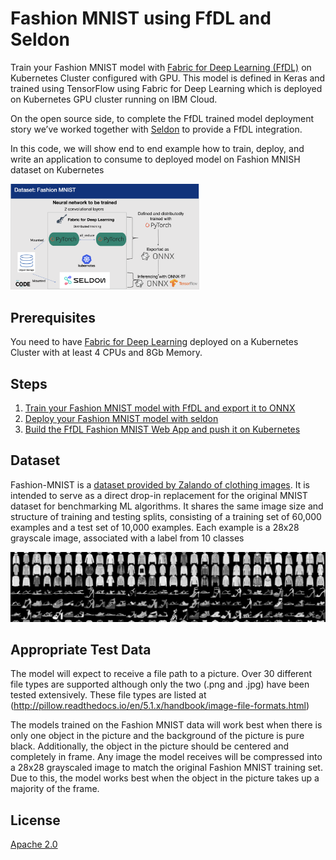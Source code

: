 # Fashion MNIST using FfDL and Seldon

Train your Fashion MNIST model with [Fabric for Deep Learning (FfDL)](https://github.com/IBM/FfDL) on Kubernetes Cluster configured with GPU. This model is defined in Keras and trained using TensorFlow using Fabric for Deep Learning which is deployed on Kubernetes GPU cluster running on IBM Cloud.

On the open source side, to complete the FfDL trained model deployment story we’ve worked together with [Seldon](https://github.com/SeldonIO/seldon-core) to provide a FfDL integration.

In this code, we will show end to end example how to train, deploy, and write an application to consume to deployed model on Fashion MNISH dataset on Kubernetes

<img src="fashion-mnist-webapp/static/img/fashion-arch.png" height="60%" width="60%">

## Prerequisites
You need to have [Fabric for Deep Learning](https://github.com/IBM/FfDL) deployed on a Kubernetes Cluster with at least 4 CPUs and 8Gb Memory.

## Steps
1. [Train your Fashion MNIST model with FfDL and export it to ONNX](pytorch-dist-onnx)
2. [Deploy your Fashion MNIST model with seldon](seldon-deployment-mount)
3. [Build the FfDL Fashion MNIST Web App and push it on Kubernetes](fashion-mnist-webapp)

## Dataset
Fashion-MNIST is a [dataset provided by Zalando of clothing images](https://github.com/zalandoresearch/fashion-mnist). It is intended to serve as a direct drop-in replacement for the original MNIST dataset for benchmarking ML algorithms. It shares the same image size and structure of training and testing splits, consisting of a training set of 60,000 examples and a test set of 10,000 examples. Each example is a 28x28 grayscale image, associated with a label from 10 classes

<img src="fashion-mnist-webapp/static/img/p1.png">

## Appropriate Test Data

The model will expect to receive a file path to a picture. Over 30 different file types are supported although only the two (.png and .jpg) have been tested extensively. These file types are listed at (http://pillow.readthedocs.io/en/5.1.x/handbook/image-file-formats.html)

The models trained on the Fashion MNIST data will work best when there is only one object in the picture and the background of the picture is pure black. Additionally, the object in the picture should be centered and completely in frame. Any image the model receives will be compressed into a 28x28 grayscaled image to match the original Fashion MNIST training set. Due to this, the model works best when the object in the picture takes up a majority of the frame.

## License

[Apache 2.0](LICENSE)
